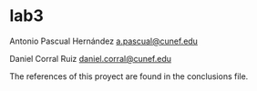 # lab3
Antonio Pascual Hernández
a.pascual@cunef.edu

Daniel Corral Ruiz
daniel.corral@cunef.edu

The references of this proyect are found in the conclusions file.
